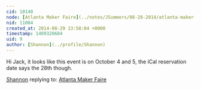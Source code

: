```yaml
---
cid: 10140
node: [Atlanta Maker Faire](../notes/JSummers/08-28-2014/atlanta-maker-faire)
nid: 11084
created_at: 2014-08-29 13:58:04 +0000
timestamp: 1409320684
uid: 9
author: [Shannon](../profile/Shannon)
---
```


Hi Jack, it looks like this event is on October 4 and 5, the iCal reservation date says the 28th though.

[Shannon](../profile/Shannon) replying to: [Atlanta Maker Faire](../notes/JSummers/08-28-2014/atlanta-maker-faire)

